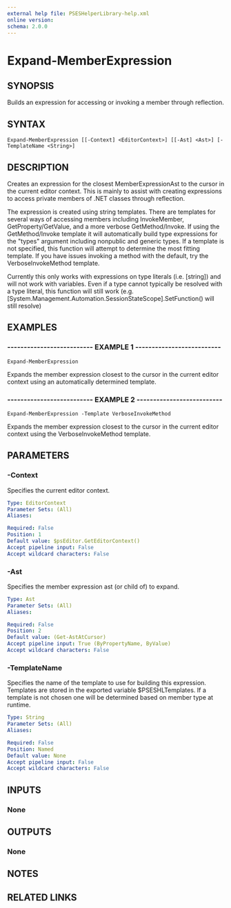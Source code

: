 ```yaml
---
external help file: PSESHelperLibrary-help.xml
online version: 
schema: 2.0.0
---
```


# Expand-MemberExpression

## SYNOPSIS
Builds an expression for accessing or invoking a member through reflection.

## SYNTAX

```
Expand-MemberExpression [[-Context] <EditorContext>] [[-Ast] <Ast>] [-TemplateName <String>]
```

## DESCRIPTION
Creates an expression for the closest MemberExpressionAst to the cursor in the current editor
context.
This is mainly to assist with creating expressions to access private members of .NET
classes through reflection.

The expression is created using string templates. 
There are templates for several ways of
accessing members including InvokeMember, GetProperty/GetValue, and a more verbose
GetMethod/Invoke. 
If using the GetMethod/Invoke template it will automatically build type
expressions for the "types" argument including nonpublic and generic types.
If a template
is not specified, this function will attempt to determine the most fitting template. 
If you
have issues invoking a method with the default, try the VerboseInvokeMethod template.

Currently this only works with expressions on type literals (i.e.
\[string\]) and will not work
with variables. 
Even if a type cannot typically be resolved with a type literal, this function
will still work (e.g.
\[System.Management.Automation.SessionStateScope\].SetFunction() will
still resolve)

## EXAMPLES

### -------------------------- EXAMPLE 1 --------------------------
```
Expand-MemberExpression
```

Expands the member expression closest to the cursor in the current editor context using an
automatically determined template.

### -------------------------- EXAMPLE 2 --------------------------
```
Expand-MemberExpression -Template VerboseInvokeMethod
```

Expands the member expression closest to the cursor in the current editor context using the
VerboseInvokeMethod template.

## PARAMETERS

### -Context
Specifies the current editor context.

```yaml
Type: EditorContext
Parameter Sets: (All)
Aliases: 

Required: False
Position: 1
Default value: $psEditor.GetEditorContext()
Accept pipeline input: False
Accept wildcard characters: False
```

### -Ast
Specifies the member expression ast (or child of) to expand.

```yaml
Type: Ast
Parameter Sets: (All)
Aliases: 

Required: False
Position: 2
Default value: (Get-AstAtCursor)
Accept pipeline input: True (ByPropertyName, ByValue)
Accept wildcard characters: False
```

### -TemplateName
Specifies the name of the template to use for building this expression.
Templates are stored
in the exported variable $PSESHLTemplates.
If a template is not chosen one will be determined
based on member type at runtime.

```yaml
Type: String
Parameter Sets: (All)
Aliases: 

Required: False
Position: Named
Default value: None
Accept pipeline input: False
Accept wildcard characters: False
```

## INPUTS

### None

## OUTPUTS

### None

## NOTES

## RELATED LINKS

